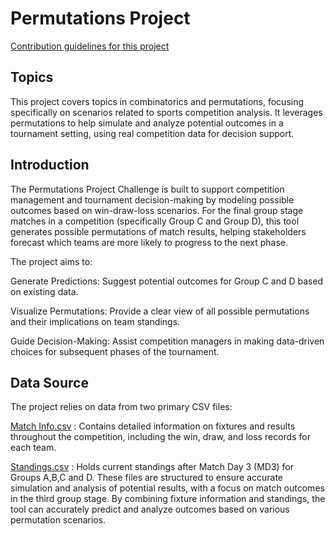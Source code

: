 # Permutations Project
[Contribution guidelines for this project](assets/futbol_python.png)
## Topics 
This project covers topics in combinatorics and permutations, focusing specifically on scenarios related to sports competition analysis. It leverages permutations to help simulate and analyze potential outcomes in a tournament setting, using real competition data for decision support.

## Introduction
The Permutations Project Challenge is built to support competition management and tournament decision-making by modeling possible outcomes based on win-draw-loss scenarios. For the final group stage matches in a competition (specifically Group C and Group D), this tool generates possible permutations of match results, helping stakeholders forecast which teams are more likely to progress to the next phase.

The project aims to:

Generate Predictions: Suggest potential outcomes for Group C and D based on existing data.

Visualize Permutations: Provide a clear view of all possible permutations and their implications on team standings.

Guide Decision-Making: Assist competition managers in making data-driven choices for subsequent phases of the tournament.

## Data Source
The project relies on data from two primary CSV files:


[Match Info.csv](https://github.com/user-attachments/files/17594820/Match.Info.csv) : Contains detailed information on fixtures and results throughout the competition, including the win, draw, and loss records for each team.

[Standings.csv](https://github.com/user-attachments/files/17595035/Standings.csv) : Holds current standings after Match Day 3 (MD3) for Groups A,B,C and D.
These files are structured to ensure accurate simulation and analysis of potential results, with a focus on match outcomes in the third group stage. By combining fixture information and standings, the tool can accurately predict and analyze outcomes based on various permutation scenarios.



